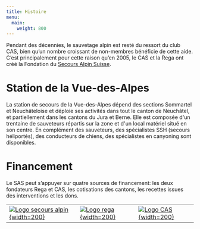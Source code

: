 ```yaml
---
title: Histoire
menu:
  main:
    weight: 800
---
```

Pendant des décennies, le sauvetage alpin est resté du ressort du club CAS, bien qu’un nombre croissant de non-membres bénéficie de cette aide. C’est principalement pour cette raison qu’en 2005, le CAS et la Rega ont créé la Fondation du [Secours Alpin Suisse](https://www.secoursalpin.ch/).

# Station de la Vue-des-Alpes
La station de secours de la Vue-des-Alpes dépend des sections Sommartel et Neuchâteloise et déploie ses activités dans tout le canton de Neuchâtel, et partiellement dans les cantons du Jura et Berne. Elle est composée d'un trentaine de sauveteurs répartis sur la zone et d'un local matériel situé en son centre.
En complément des sauveteurs, des spécialistes SSH (secours héliportés), des conducteurs de chiens, des spécialistes en canyoning sont disponibles.

# Financement
Le SAS peut s’appuyer sur quatre sources de financement: les deux fondateurs Rega et CAS, les cotisations des cantons, les recettes issues des interventions et les dons.

| | | |
|-|-|-|
|[![Logo secours alpin](/logo_ars_fr.svg){width=200}](https://www.secoursalpin.ch/)|[![Logo rega](/logo_rega.svg){width=200}](https://www.rega.ch/)|[![Logo CAS](/logo_cas.svg){width=200}](https://www.sac-cas.ch/)|
